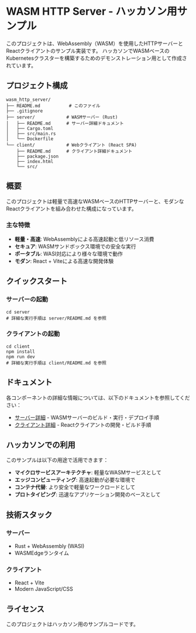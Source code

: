 # WASM HTTP Server - ハッカソン用サンプル

このプロジェクトは、WebAssembly（WASM）を使用したHTTPサーバーとReactクライアントのサンプル実装です。
ハッカソンでWASMベースのKubernetesクラスターを構築するためのデモンストレーション用として作成されています。

## プロジェクト構成

```text
wasm_http_server/
├── README.md           # このファイル
├── .gitignore
├── server/            # WASMサーバー (Rust)
│   ├── README.md      # サーバー詳細ドキュメント
│   ├── Cargo.toml
│   ├── src/main.rs
│   └── Dockerfile
└── client/            # Webクライアント (React SPA)
    ├── README.md      # クライアント詳細ドキュメント
    ├── package.json
    ├── index.html
    └── src/
```

## 概要

このプロジェクトは軽量で高速なWASMベースのHTTPサーバーと、モダンなReactクライアントを組み合わせた構成になっています。

### 主な特徴

- **軽量・高速**: WebAssemblyによる高速起動と低リソース消費
- **セキュア**: WASMサンドボックス環境での安全な実行
- **ポータブル**: WASI対応により様々な環境で動作
- **モダン**: React + Viteによる高速な開発体験

## クイックスタート

### サーバーの起動

```shell
cd server
# 詳細な実行手順は server/README.md を参照
```

### クライアントの起動

```shell
cd client
npm install
npm run dev
# 詳細な実行手順は client/README.md を参照
```

## ドキュメント

各コンポーネントの詳細な情報については、以下のドキュメントを参照してください：

- [サーバー詳細](./server/README.md) - WASMサーバーのビルド・実行・デプロイ手順
- [クライアント詳細](./client/README.md) - Reactクライアントの開発・ビルド手順

## ハッカソンでの利用

このサンプルは以下の用途で活用できます：

- **マイクロサービスアーキテクチャ**: 軽量なWASMサービスとして
- **エッジコンピューティング**: 高速起動が必要な環境で
- **コンテナ代替**: より安全で軽量なワークロードとして
- **プロトタイピング**: 迅速なアプリケーション開発のベースとして

## 技術スタック

### サーバー

- Rust + WebAssembly (WASI)
- WASMEdgeランタイム

### クライアント

- React + Vite
- Modern JavaScript/CSS

## ライセンス

このプロジェクトはハッカソン用のサンプルコードです。
